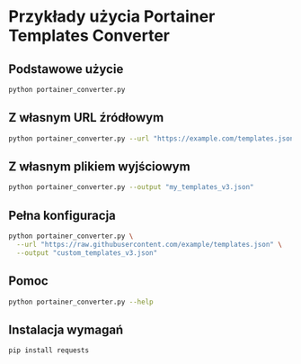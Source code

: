 # Przykłady użycia Portainer Templates Converter

## Podstawowe użycie
```bash
python portainer_converter.py
```

## Z własnym URL źródłowym
```bash
python portainer_converter.py --url "https://example.com/templates.json"
```

## Z własnym plikiem wyjściowym
```bash
python portainer_converter.py --output "my_templates_v3.json"
```

## Pełna konfiguracja
```bash
python portainer_converter.py \
  --url "https://raw.githubusercontent.com/example/templates.json" \
  --output "custom_templates_v3.json"
```

## Pomoc
```bash
python portainer_converter.py --help
```

## Instalacja wymagań
```bash
pip install requests
```
